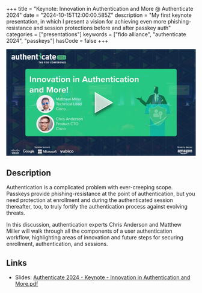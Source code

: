 +++
title = "Keynote: Innovation in Authentication and More @ Authenticate 2024"
date = "2024-10-15T12:00:00.585Z"
description = "My first keynote presentation, in which I present a vision for achieving even more phishing-resistance and session protections before and after passkey auth"
categories = ["presentations"]
keywords = ["fido alliance", "authenticate 2024", "passkeys"]
hasCode = false
+++

[!["Still image from presentation video"](images/cover.jpg)](https://www.youtube.com/watch?v=nwJWE9qxmKw)

## Description

Authentication is a complicated problem with ever-creeping scope. Passkeys provide phishing-resistance at the point of authentication, but you need protection at enrollment and during the authenticated session thereafter, too, to truly fortify the authentication process against evolving threats.

In this discussion, authentication experts Chris Anderson and Matthew Miller will walk through all the components of a user authentication workflow, highlighting areas of innovation and future steps for securing enrollment, authentication, and sessions.

## Links

- Slides: [Authenticate 2024 - Keynote - Innovation in Authentication and More.pdf](images/Authenticate%202024%20-%20Keynote%20-%20Innovation%20in%20Authentication%20and%20More.pdf)
